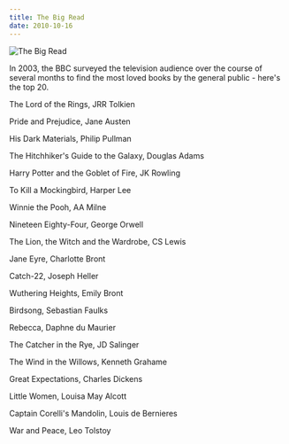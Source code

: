 ```yaml
---
title: The Big Read
date: 2010-10-16
---
```


![The Big Read](https://source.unsplash.com/cckf4TsHAuw/1600x900)

In 2003, the BBC surveyed the television audience over the course of several months to find the most loved books by the general public - here's the top 20.

The Lord of the Rings, JRR Tolkien

Pride and Prejudice, Jane Austen

His Dark Materials, Philip Pullman

The Hitchhiker's Guide to the Galaxy, Douglas Adams

Harry Potter and the Goblet of Fire, JK Rowling

To Kill a Mockingbird, Harper Lee

Winnie the Pooh, AA Milne

Nineteen Eighty-Four, George Orwell

The Lion, the Witch and the Wardrobe, CS Lewis

Jane Eyre, Charlotte Bront

Catch-22, Joseph Heller

Wuthering Heights, Emily Bront

Birdsong, Sebastian Faulks

Rebecca, Daphne du Maurier

The Catcher in the Rye, JD Salinger

The Wind in the Willows, Kenneth Grahame

Great Expectations, Charles Dickens

Little Women, Louisa May Alcott

Captain Corelli's Mandolin, Louis de Bernieres

War and Peace, Leo Tolstoy